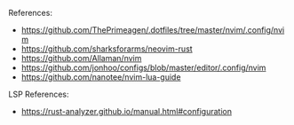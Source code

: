 References:
- https://github.com/ThePrimeagen/.dotfiles/tree/master/nvim/.config/nvim
- https://github.com/sharksforarms/neovim-rust
- https://github.com/Allaman/nvim
- https://github.com/jonhoo/configs/blob/master/editor/.config/nvim
- https://github.com/nanotee/nvim-lua-guide

LSP References:
- https://rust-analyzer.github.io/manual.html#configuration

